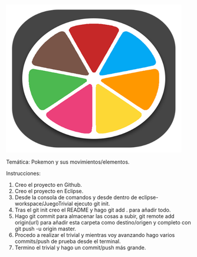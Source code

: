 <p align=center">
  <img width="475" height="400" src="./media/trivial.png"/>
</p>


Temática: Pokemon y sus movimientos/elementos.

Instrucciones:

1. Creo el proyecto en Github.
2. Creo el proyecto en Eclipse.
3. Desde la consola de comandos y desde dentro de eclipse-workspace/JuegoTrivial ejecuto git init.
4. Tras el git init creo el README y hago git add . para añadir todo.
5. Hago git commit para almacenar las cosas a subir, git remote add origin(url) para añadir esta carpeta como destino/origen y completo con git push -u origin master.
6. Procedo a realizar el trivial y mientras voy avanzando hago varios commits/push de prueba desde el terminal.
7. Termino el trivial y hago un commit/push más grande.
